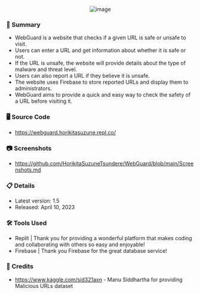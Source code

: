 <p align="center">
  <img src="https://user-images.githubusercontent.com/80136683/230913403-168d5fde-e8b8-4c25-92dd-eb2fc024b94e.png" alt="image">
</p>

### 📝 Summary
- WebGuard is a website that checks if a given URL is safe or unsafe to visit.
- Users can enter a URL and get information about whether it is safe or not.
- If the URL is unsafe, the website will provide details about the type of malware and threat level.
- Users can also report a URL if they believe it is unsafe.
- The website uses Firebase to store reported URLs and display them to administrators.
- WebGuard aims to provide a quick and easy way to check the safety of a URL before visiting it.
### 🖥️ Source Code
- https://webguard.horikitasuzune.repl.co/
### 📷 Screenshots
- https://github.com/HorikitaSuzuneTsundere/WebGuard/blob/main/Screenshots.md
### 📋 Details
- Latest version: 1.5
- Released: April 10, 2023
### 🛠️ Tools Used
- Replit | Thank you for providing a wonderful platform that makes coding and collaborating with others so easy and enjoyable!
- Firebase | Thank you Firebase for the great database service!
### 🙏 Credits
- https://www.kaggle.com/sid321axn - Manu Siddhartha for providing Malicious URLs dataset
